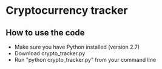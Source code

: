 # Cryptocurrency tracker

## How to use the code
- Make sure you have Python installed (version 2.7)
- Download crypto_tracker.py
- Run "python crypto_tracker.py" from your command line
